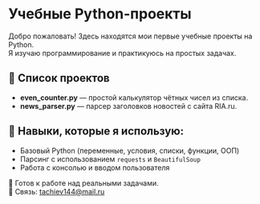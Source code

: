 # Учебные Python-проекты

Добро пожаловать! Здесь находятся мои первые учебные проекты на Python.  
Я изучаю программирование и практикуюсь на простых задачах.

## 🔹 Список проектов

- **even_counter.py** — простой калькулятор чётных чисел из списка.
- **news_parser.py** — парсер заголовков новостей с сайта RIA.ru.

## 📌 Навыки, которые я использую:
- Базовый Python (переменные, условия, списки, функции, ООП)
- Парсинг с использованием `requests` и `BeautifulSoup`
- Работа с консолью и вводом пользователя

💼 Готов к работе над реальными задачами.  
📩 Связь: tachiev144@mail.ru
